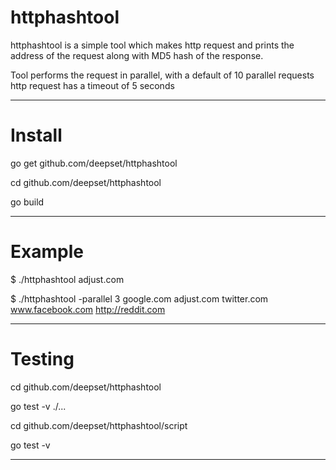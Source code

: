 # httphashtool
httphashtool is a simple tool which makes http request and prints the address of the request along with MD5 hash of the response.

Tool performs the request in parallel, with a default of 10 parallel requests
http request has a timeout of 5 seconds

***
# Install
go get github.com/deepset/httphashtool

cd github.com/deepset/httphashtool

go build

***
# Example
$ ./httphashtool adjust.com

$ ./httphashtool -parallel 3 google.com adjust.com twitter.com www.facebook.com http://reddit.com

***
# Testing
cd github.com/deepset/httphashtool

go test -v ./...

cd github.com/deepset/httphashtool/script

go test -v

***


